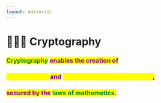 ```yaml
---
layout: editorial
---
```


# 👩🏽‍💻 Cryptography

### <mark style="color:green;">Cryptography</mark> <mark style="color:purple;">enables the creation of</mark>&#x20;

### <mark style="color:yellow;">digital secrets</mark> <mark style="color:purple;">and</mark> <mark style="color:yellow;">unforgeable digital signatures</mark><mark style="color:purple;">,</mark>&#x20;

### <mark style="color:purple;">secured by the</mark> <mark style="color:green;">laws of mathematics</mark><mark style="color:purple;">.</mark>
